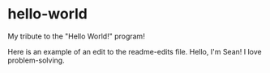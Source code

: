 # hello-world
My tribute to the "Hello World!" program!

Here is an example of an edit to the readme-edits file. 
Hello, I'm Sean! I love problem-solving.
